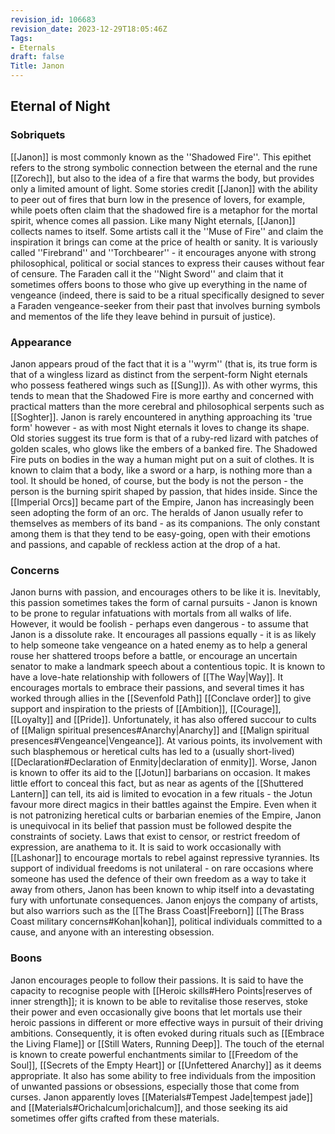 ```yaml
---
revision_id: 106683
revision_date: 2023-12-29T18:05:46Z
Tags:
- Eternals
draft: false
Title: Janon
---
```

## Eternal of Night
### Sobriquets
[[Janon]] is most commonly known as the ''Shadowed Fire''. This epithet refers to the strong symbolic connection between the eternal and the rune [[Zorech]], but also to the idea of a fire that warms the body, but provides only a limited amount of light. Some stories credit [[Janon]] with the ability to peer out of fires that burn low in the presence of lovers, for example, while poets often claim that the shadowed fire is a metaphor for the mortal spirit, whence comes all passion.
Like many Night eternals, [[Janon]] collects names to itself. Some artists call it the ''Muse of Fire'' and claim the inspiration it brings can come at the price of health or sanity. It is variously called ''Firebrand'' and ''Torchbearer'' - it encourages anyone with strong philosophical, political or social stances to express their causes without fear of censure.
The Faraden call it the ''Night Sword'' and claim that it sometimes offers boons to those who give up everything in the name of vengeance (indeed, there is said to be a ritual specifically designed to sever a Faraden vengeance-seeker from their past that involves burning symbols and mementos of the life they leave behind in pursuit of justice).
### Appearance
Janon appears proud of the fact that it is a ''wyrm'' (that is, its true form is that of a wingless lizard as distinct from the serpent-form Night eternals who possess feathered wings such as [[Sung]]). As with other wyrms, this tends to mean that the Shadowed Fire is more earthy and concerned with practical matters than the more cerebral and philosophical serpents such as [[Soghter]]. Janon is rarely encountered in anything approaching its 'true form' however - as with most Night eternals it loves to change its shape. Old stories suggest its true form is that of a ruby-red lizard with patches of golden scales, who glows like the embers of a banked fire.
The Shadowed Fire puts on bodies in the way a human might put on a suit of clothes. It is known to claim that a body, like a sword or a harp, is nothing more than a tool. It should be honed, of course, but the body is not the person - the person is the burning spirit shaped by passion, that hides inside. Since the [[Imperial Orcs]] became part of the Empire, Janon has increasingly been seen adopting the form of an orc.
The heralds of Janon usually refer to themselves as members of its band - as its companions. The only constant among them is that they tend to be easy-going, open with their emotions and passions, and capable of reckless action at the drop of a hat.
### Concerns
Janon burns with passion, and encourages others to be like it is. Inevitably, this passion sometimes takes the form of carnal pursuits - Janon is known to be prone to regular infatuations with mortals from all walks of life. However, it would be foolish - perhaps even dangerous - to assume that Janon is a dissolute rake. It encourages all passions equally - it is as likely to help someone take vengeance on a hated enemy as to help a general rouse her shattered troops before a battle, or encourage an uncertain senator to make a landmark speech about a contentious topic.
It is known to have a love-hate relationship with followers of [[The Way|Way]]. It encourages mortals to embrace their passions, and several times it has worked through allies in the [[Sevenfold Path]] [[Conclave order]] to give support and inspiration to the priests of [[Ambition]], [[Courage]], [[Loyalty]] and [[Pride]]. Unfortunately, it has also offered succour to cults of [[Malign spiritual presences#Anarchy|Anarchy]] and [[Malign spiritual presences#Vengeance|Vengeance]]. At various points, its involvement with such blasphemous or heretical cults has led to a (usually short-lived) [[Declaration#Declaration of Enmity|declaration of enmity]]. 
Worse, Janon is known to offer its aid to the [[Jotun]] barbarians on occasion. It makes little effort to conceal this fact, but as near as agents of the [[Shuttered Lantern]] can tell, its aid is limited to evocation in a few rituals - the Jotun favour more direct magics in their battles against the Empire.
Even when it is not patronizing heretical cults or barbarian enemies of the Empire, Janon is unequivocal in its belief that passion must be followed despite the constraints of society. Laws that exist to censor, or restrict freedom of expression, are anathema to it. It is said to work occasionally with [[Lashonar]] to encourage mortals to rebel against repressive tyrannies. Its support of individual freedoms is not unilateral - on rare occasions where someone has used the defence of their own freedom as a way to take it away from others, Janon has been known to whip itself into a devastating fury with unfortunate consequences. 
Janon enjoys the company of artists, but also warriors such as the [[The Brass Coast|Freeborn]] [[The Brass Coast military concerns#Kohan|kohan]], political individuals committed to a cause, and anyone with an interesting obsession.
### Boons
Janon encourages people to follow their passions. It is said to have the capacity to recognise people with [[Heroic skills#Hero Points|reserves of inner strength]]; it is known to be able to revitalise those reserves, stoke their power and even occasionally give boons that let mortals use their heroic passions in different or more effective ways in pursuit of their driving ambitions. Consequently, it is often evoked during rituals such as [[Embrace the Living Flame]] or [[Still Waters, Running Deep]].
The touch of the eternal is known to create powerful enchantments similar to [[Freedom of the Soul]], [[Secrets of the Empty Heart]] or [[Unfettered Anarchy]] as it deems appropriate. It also has some ability to free individuals from the imposition of unwanted passions or obsessions, especially those that come from curses.
Janon apparently loves [[Materials#Tempest Jade|tempest jade]] and  [[Materials#Orichalcum|orichalcum]], and those seeking its aid sometimes offer gifts crafted from these materials.